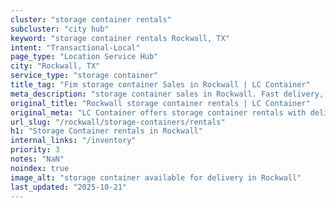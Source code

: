 ```yaml
---
cluster: "storage container rentals"
subcluster: "city hub"
keyword: "storage container rentals Rockwall, TX"
intent: "Transactional-Local"
page_type: "Location Service Hub"
city: "Rockwall, TX"
service_type: "storage container"
title_tag: "Fim storage container Sales in Rockwall | LC Container"
meta_description: "storage container sales in Rockwall. Fast delivery, competitive pricing. Serving storage containers area. Quote ID: SO2. Call (214) 524-4168 for your free quote today."
original_title: "Rockwall storage container rentals | LC Container"
original_meta: "LC Container offers storage container rentals with delivery in Rockwall, TX. Local. Fast quotes. Since 2003."
url_slug: "/rockwall/storage-containers/rentals"
h1: "Storage Container rentals in Rockwall"
internal_links: "/inventory"
priority: 3
notes: "NaN"
noindex: true
image_alt: "storage container available for delivery in Rockwall"
last_updated: "2025-10-21"
---
```


<!-- TODO: Add unique city/inventory copy, images, and internal links here. -->
